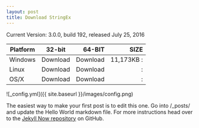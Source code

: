 ```yaml
---
layout: post
title: Download StringEx
---
```

Current Version:  3.0.0, build 192, released July 25, 2016

| Platform      | 32-bit    | 64-BIT   | SIZE       |
| ------------- |:---------:| --------:| ----------:|
| Windows       | Download  | Download | 11,173KB  :|
| Linux         | Download  | Download | :|
| OS/X          | Download  | Download | :|

![_config.yml]({{ site.baseurl }}/images/config.png)

The easiest way to make your first post is to edit this one. Go into /_posts/ and update the Hello World markdown file. For more instructions head over to the [Jekyll Now repository](https://github.com/barryclark/jekyll-now) on GitHub.